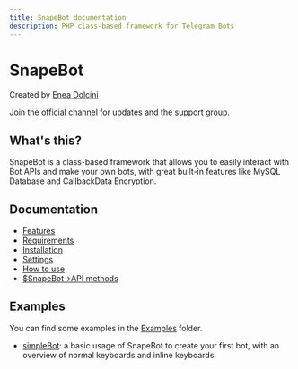 ```yaml
---
title: SnapeBot documentation
description: PHP class-based framework for Telegram Bots
---
```

# SnapeBot

Created by <a href="https://neneone.cf/" target="_blank">Enea Dolcini</a>

Join the <a href="https://t.me/NeneoneDev">official channel</a> for updates and the <a href="https://PHPBotSupport">support group</a>.

## What's this?

SnapeBot is a class-based framework that allows you to easily interact with Bot APIs and make your own bots, with great built-in features like MySQL Database and CallbackData Encryption.

## Documentation

* [Features](https://snapebot.neneone.cf/features.html)
* [Requirements](https://snapebot.neneone.cf/installation.html#requirements)
* [Installation](https://snapebot.neneone.cf/installation.html#installation)
* [Settings](https://snapebot.neneone.cf/settings.html)
* [How to use](https://snapebot.neneone.cf/how_to_use.html)
* [$SnapeBot->API methods](https://snapebot.neneone.cf/API/methods.html)

## Examples

You can find some examples in the [Examples](https://github.com/neneone/SnapeBot/tree/master/Examples) folder.

* [simpleBot](https://github.com/neneone/SnapeBot/tree/master/Examples/simpleBot): a basic usage of SnapeBot to create your first bot, with an overview of normal keyboards and inline keyboards.
